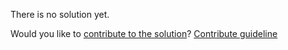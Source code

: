 
There is no solution yet.

Would you like to [contribute to the solution](https://github.com/BFEdev/BFE.dev-solutions/blob/main/typescript/implement-partial-t_en.md)? [Contribute guideline](https://github.com/BFEdev/BFE.dev-solutions#how-to-contribute)
